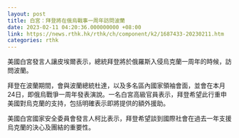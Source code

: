 ```yaml
---
layout: post
title: 白宮：拜登將在俄烏戰事一周年訪問波蘭
date: 2023-02-11 04:20:36.000000000 +08:00
link: https://news.rthk.hk/rthk/ch/component/k2/1687433-20230211.htm
categories: rthk
---
```


美國白宮發言人讓皮埃爾表示，總統拜登將於俄羅斯入侵烏克蘭一周年的時候，訪問波蘭。

拜登在波蘭期間，會與波蘭總統杜達，以及多名區內國家領袖會面，並會在本月24日，即俄烏戰爭一周年發表演說。一名白宮高級官員表示，拜登希望此行重申美國對烏克蘭的支持，包括明確表示即將提供的額外援助。

美國白宮國家安全委員會發言人柯比表示，拜登希望談到國際社會在過去一年支援烏克蘭的決心及團結的重要性。
